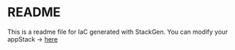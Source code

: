 # README
This is a readme file for IaC generated with StackGen.
You can modify your appStack -> [here](http://main.dev.stackgen.com/appstacks/7ad05da2-c835-4d8c-8d66-a8ddc4e5274d)
